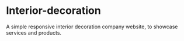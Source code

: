 # Interior-decoration
A simple responsive interior decoration company website, to showcase services and products.
